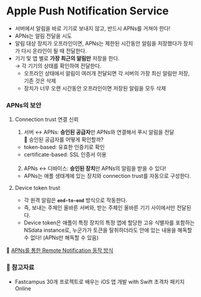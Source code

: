 # Apple Push Notification Service

- 서버에서 알림을 바로 기기로 보내지 않고, 반드시 APNs를 거쳐야 한다!
- APNs는 알림 전달을 시도
- 알림 대상 장치가 오프라인이면, APNs는 제한된 시간동안 알림을 저장했다가 장치가 다시 온라인이 될 때 전달한다.
- 기기 및 앱 별로 **가장 최근의 알림만** 저장을 한다.<br>
  → 각 기기의 상태를 확인하여 전달한다.
    - 오프라인 상태에서 알림이 여러개 전달되면 각 서버의 가장 최신 알림만 저장, 기존 것은 삭제
    - 장치가 너무 오랜 시간동안 오프라인이면 저장된 알림을 모두 삭제

### APNs의 보안

1. Connection trust 연결 신뢰<br>
    1. 서버 ↔ APNs: **승인된 공급자**만 APNs와 연결해서 푸시 알림을 전달<br>
    🙋 승인된 공급자를 어떻게 확인할까?
      - token-based: 유효한 인증키로 확인
      - certificate-based: SSL 인증서 이용<br><br>
    2. APNs ↔ 디바이스: **승인된 장치**만 APNs의 알림을 받을 수 있다!<br>
    - APNs는 애플 생태계에 있는 장치와 connection trust를 자동으로 구성한다.
    
2. Device token trust
    - 각 원격 알림은 **`end-to-end`** 방식으로 작동한다.<br>
    - 즉, 보내는 주체인 올바른 서버와, 받는 주체인 올바른 기기 사이에서만 전달된다.
    - Device token은 애플이 특정 장치의 특정 앱에 할당한 고유 식별자를 포함하는 NSdata instance로, 누군가가 토큰을 탈취하더라도 안에 있는 내용을 해독할 수 없다! (APNs만 해독할 수 있음)

🔗 [APNs를 통한 Remote Notification 동작 방식](https://github.com/yoogail105/SSAC_iOS/blob/0d789872aa7cb0671eb465ba2940af0dac91f2eb/56%ED%9A%8C%EC%B0%A8(21.12.16)/Remote%20Notification%20%EB%8F%99%EC%9E%91%20%EB%B0%A9%EC%8B%9D.md)

### 🍫 참고자료
- Fastcampus 30개 프로젝트로 배우는 iOS 앱 개발 with Swift 초격차 패키지 Online
